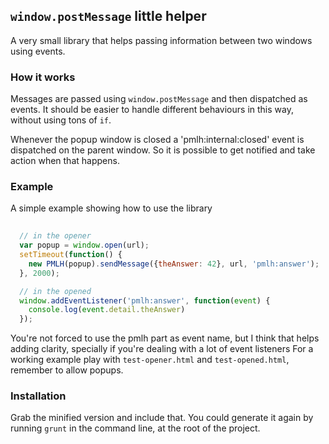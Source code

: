 ## `window.postMessage` little helper

A very small library that helps passing information between two windows using events.

### How it works

Messages are passed using `window.postMessage` and then dispatched as events.
It should be easier to handle different behaviours in this way, without using tons of `if`.

Whenever the popup window is closed a 'pmlh:internal:closed' event is dispatched on the parent window.
So it is possible to get notified and take action when that happens.

### Example

A simple example showing how to use the library

```javascript
  
  // in the opener
  var popup = window.open(url);
  setTimeout(function() { 
    new PMLH(popup).sendMessage({theAnswer: 42}, url, 'pmlh:answer');
  }, 2000);

  // in the opened
  window.addEventListener('pmlh:answer', function(event) {
    console.log(event.detail.theAnswer)
  });
```
You're not forced to use the pmlh part as event name, but I think that helps adding clarity, specially if you're dealing with a lot of event listeners
For a working example play with `test-opener.html` and `test-opened.html`, remember to allow popups.

### Installation

Grab the minified version and include that.
You could generate it again by running `grunt` in the command line, at the root of the project.
